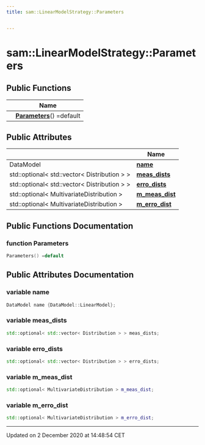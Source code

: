 ```yaml
---
title: sam::LinearModelStrategy::Parameters


---
```


# sam::LinearModelStrategy::Parameters



















## Public Functions

|                | Name           |
| -------------- | -------------- |
|  | **[Parameters](/doxygen/Classes/structsam_1_1_linear_model_strategy_1_1_parameters/#function-parameters)**() =default  |


## Public Attributes

|                | Name           |
| -------------- | -------------- |
| DataModel | **[name](/doxygen/Classes/structsam_1_1_linear_model_strategy_1_1_parameters/#variable-name)**  |
| std::optional< std::vector< Distribution > > | **[meas_dists](/doxygen/Classes/structsam_1_1_linear_model_strategy_1_1_parameters/#variable-meas_dists)**  |
| std::optional< std::vector< Distribution > > | **[erro_dists](/doxygen/Classes/structsam_1_1_linear_model_strategy_1_1_parameters/#variable-erro_dists)**  |
| std::optional< MultivariateDistribution > | **[m_meas_dist](/doxygen/Classes/structsam_1_1_linear_model_strategy_1_1_parameters/#variable-m_meas_dist)**  |
| std::optional< MultivariateDistribution > | **[m_erro_dist](/doxygen/Classes/structsam_1_1_linear_model_strategy_1_1_parameters/#variable-m_erro_dist)**  |














## Public Functions Documentation

### function Parameters

```cpp
Parameters() =default
```































## Public Attributes Documentation

### variable name

```cpp
DataModel name {DataModel::LinearModel};
```





























### variable meas_dists

```cpp
std::optional< std::vector< Distribution > > meas_dists;
```





























### variable erro_dists

```cpp
std::optional< std::vector< Distribution > > erro_dists;
```





























### variable m_meas_dist

```cpp
std::optional< MultivariateDistribution > m_meas_dist;
```





























### variable m_erro_dist

```cpp
std::optional< MultivariateDistribution > m_erro_dist;
```

































-------------------------------

Updated on  2 December 2020 at 14:48:54 CET